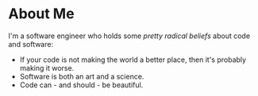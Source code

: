 # About Me

I'm a software engineer who holds some *pretty radical beliefs* about code and software:

- If your code is not making the world a better place, then it's probably making it worse.
- Software is both an art and a science.
- Code can - and should - be beautiful.
